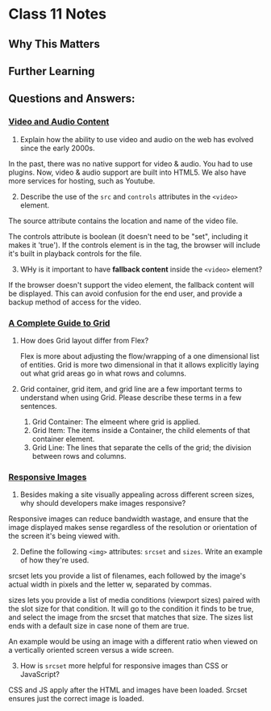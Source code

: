 # Class 11 Notes

## Why This Matters



## Further Learning

## Questions and Answers:

### [Video and Audio Content](https://developer.mozilla.org/en-US/docs/Learn/HTML/Multimedia_and_embedding/Video_and_audio_content)

1. Explain how the ability to use video and audio on the web has evolved since the early 2000s.

In the past, there was no native support for video & audio. You had to use plugins. Now, video & audio support are built into HTML5. We also have more services for hosting, such as Youtube.

2. Describe the use of the `src` and `controls` attributes in the `<video>` element.

The source attribute contains the location and name of the video file. 

The controls attribute is boolean (it doesn't need to be "set", including it makes it 'true'). If the controls element is in the tag, the browser will include it's built in playback controls for the file.

3. WHy is it important to have **fallback content** inside the `<video>` element?

If the browser doesn't support the video element, the fallback content will be displayed. This can avoid confusion for the end user, and provide a backup method of access for the video.
        
### [A Complete Guide to Grid](https://css-tricks.com/snippets/css/complete-guide-grid/)

1. How does Grid layout differ from Flex?

    Flex is more about adjusting the flow/wrapping of a one dimensional list of entities. Grid is more two dimensional in that it allows explicitly laying out what grid areas go in what rows and columns.

2. Grid container, grid item, and grid line are a few important terms to understand when using Grid. Please describe these terms in a few sentences.

    1. Grid Container: The elmeent where grid is applied.
    2. Grid Item: The items inside a Container, the child elements of that container element.
    3. Grid Line: The lines that separate the cells of the grid; the division between rows and columns.

### [Responsive Images](https://developer.mozilla.org/en-US/docs/Learn/HTML/Multimedia_and_embedding/Responsive_images)

1. Besides making a site visually appealing across different screen sizes, why should developers make images responsive?

Responsive images can reduce bandwidth wastage, and ensure that the image displayed makes sense regardless of the resolution or orientation of the screen it's being viewed with.

2. Define the following `<img>` attributes: `srcset` and `sizes`. Write an example of how they're used.

srcset lets you provide a list of filenames, each followed by the image's actual width in pixels and the letter w, separated by commas. 

sizes lets you provide a list of media conditions (viewport sizes) paired with the slot size for that condition. It will go to the condition it finds to be true, and select the image from the srcset that matches that size. The sizes list ends with a default size in case none of them are true.

An example would be using an image with a different ratio when viewed on a vertically oriented screen versus a wide screen.

3. How is `srcset` more helpful for responsive images than CSS or JavaScript?

CSS and JS apply after the HTML and images have been loaded. Srcset ensures just the correct image is loaded. 
